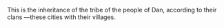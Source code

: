 This is the inheritance of the tribe of the people of Dan, according to their clans —these cities with their villages.
